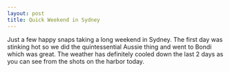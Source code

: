 ```yaml
---
layout: post
title: Quick Weekend in Sydney
---
```


Just a few happy snaps taking a long weekend in Sydney. The first day was stinking hot so we did the quintessential Aussie thing and went to Bondi which was great. The weather has definitely cooled down the last 2 days as you can see from the shots on the harbor today.
